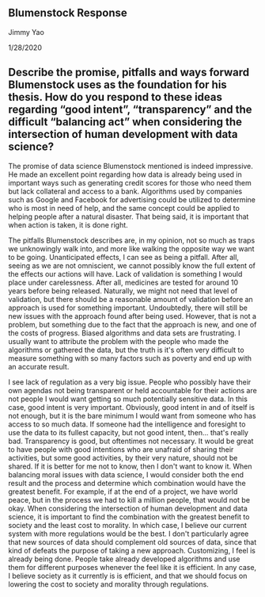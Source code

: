 ## Blumenstock Response

Jimmy Yao

1/28/2020

## Describe the promise, pitfalls and ways forward Blumenstock uses as the foundation for his thesis. How do you respond to these ideas regarding “good intent”, “transparency” and the difficult “balancing act” when considering the intersection of human development with data science?

The promise of data science Blumenstock mentioned is indeed impressive. He made an excellent point regarding how data is already being used in important ways such as generating credit scores for those who need them but lack collateral and access to a bank. Algorithms used by companies such as Google and Facebook for advertising could be utilized to determine who is most in need of help, and the same concept could be applied to helping people after a natural disaster. That being said, it is important that when action is taken, it is done right.

The pitfalls Blumenstock describes are, in my opinion, not so much as traps we unknowingly walk into, and more like walking the opposite way we want to be going. Unanticipated effects, I can see as being a pitfall. After all, seeing as we are not omniscient, we cannot possibly know the full extent of the effects our actions will have. Lack of validation is something I would place under carelessness. After all, medicines are tested for around 10 years before being released. Naturally, we might not need that level of validation, but there should be a reasonable amount of validation before an approach is used for something important. Undoubtedly, there will still be new issues with the approach found after being used. However, that is not a problem, but something due to the fact that the approach is new, and one of the costs of progress. Biased algorithms and data sets are frustrating. I usually want to attribute the problem with the people who made the algorithms or gathered the data, but the truth is it's often very difficult to measure something with so many factors such as poverty and end up with an accurate result.

I see lack of regulation as a very big issue. People who possibly have their own agendas not being transparent or held accountable for their actions are not people I would want getting so much potentially sensitive data. In this case, good intent is very important. Obviously, good intent in and of itself is not enough, but it is the bare minimum I would want from someone who has access to so much data. If someone had the intelligence and foresight to use the data to its fullest capacity, but not good intent, then... that's really bad. Transparency is good, but oftentimes not necessary. It would be great to have people with good intentions who are unafraid of sharing their activities, but some good activities, by their very nature, should not be shared. If it is better for me not to know, then I don't want to know it. When balancing moral issues with data science, I would consider both the end result and the process and determine which combination would have the greatest benefit. For example, if at the end of a project, we have world peace, but in the process we had to kill a million people, that would not be okay. When considering the intersection of human development and data science, it is important to find the combination with the greatest benefit to society and the least cost to morality. In which case, I believe our current system with more regulations would be the best. I don't particularly agree that new sources of data should complement old sources of data, since that kind of defeats the purpose of taking a new approach. Customizing, I feel is already being done. People take already developed algorithms and use them for different purposes whenever the feel like it is efficient. In any case, I believe society as it currently is is efficient, and that we should focus on lowering the cost to society and morality through regulations.
